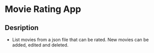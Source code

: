 # Movie Rating App

## Desription

- List movies from a json file that can be rated. New movies can be added, edited and deleted.
